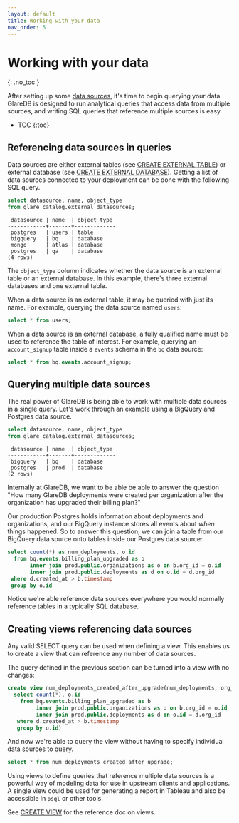 ```yaml
---
layout: default
title: Working with your data
nav_order: 5
---
```


<!-- markdownlint-disable MD022 -->

<!-- prettier-ignore-start -->
# Working with your data
{: .no_toc }
<!-- prettier-ignore-end -->

<!-- markdownlint-enable MD022 -->

After setting up some [data sources], it's time to begin querying your data.
GlareDB is designed to run analytical queries that access data from multiple
sources, and writing SQL queries that reference multiple sources is easy.

<!-- prettier-ignore -->
- TOC
{:toc}

## Referencing data sources in queries

Data sources are either external tables (see [CREATE EXTERNAL TABLE]) or
external database (see [CREATE EXTERNAL DATABASE]). Getting a list of data
sources connected to your deployment can be done with the following SQL query.

```sql
select datasource, name, object_type
from glare_catalog.external_datasources;
```

```text
 datasource | name  | object_type
------------+-------+-------------
 postgres   | users | table
 bigquery   | bq    | database
 mongo      | atlas | database
 postgres   | qa    | database
(4 rows)
```

The `object_type` column indicates whether the data source is an external table
or an external database. In this example, there's three external databases and
one external table.

When a data source is an external table, it may be queried with just its name.
For example, querying the data source named `users`:

```sql
select * from users;
```

When a data source is an external database, a fully qualified name must be used
to reference the table of interest. For example, querying an `account_signup`
table inside a `events` schema in the `bq` data source:

```sql
select * from bq.events.account_signup;
```

## Querying multiple data sources

The real power of GlareDB is being able to work with multiple data sources in a
single query. Let's work through an example using a BigQuery and Postgres data
source.

```sql
select datasource, name, object_type
from glare_catalog.external_datasources;
```

```text
 datasource | name  | object_type
------------+-------+-------------
 bigquery   | bq    | database
 postgres   | prod  | database
(2 rows)
```

Internally at GlareDB, we want to be able be able to answer the question "How
many GlareDB deployments were created per organization after the organization
has upgraded their billing plan?"

Our production Postgres holds information about deployments and organizations,
and our BigQuery instance stores all events about _when_ things happened. So to
answer this question, we can join a table from our BigQuery data source onto
tables inside our Postgres data source:

```sql
select count(*) as num_deployments, o.id
  from bq.events.billing_plan_upgraded as b
       inner join prod.public.organizations as o on b.org_id = o.id
       inner join prod.public.deployments as d on o.id = d.org_id
 where d.created_at > b.timestamp
 group by o.id
```

Notice we're able reference data sources everywhere you would normally reference
tables in a typically SQL database.

## Creating views referencing data sources

Any valid SELECT query can be used when defining a view. This enables us to
create a view that can reference any number of data sources.

The query defined in the previous section can be turned into a view with no
changes:

```sql
create view num_deployments_created_after_upgrade(num_deployments, org_id) as (
  select count(*), o.id
    from bq.events.billing_plan_upgraded as b
         inner join prod.public.organizations as o on b.org_id = o.id
         inner join prod.public.deployments as d on o.id = d.org_id
   where d.created_at > b.timestamp
   group by o.id)
```

And now we're able to query the view without having to specify individual data
sources to query.

```sql
select * from num_deployments_created_after_upgrade;
```

Using views to define queries that reference multiple data sources is a powerful
way of modeling data for use in upstream clients and applications. A single view
could be used for generating a report in Tableau and also be accessible in
`psql` or other tools.

See [CREATE VIEW] for the reference doc on views.

[data sources]: /docs/data-sources/overview
[CREATE EXTERNAL DATABASE]: /docs/sql-reference/sql-commands/create-external-database
[CREATE EXTERNAL TABLE]: /docs/sql-reference/sql-commands/create-external-table
[CREATE VIEW]: /docs/sql-reference/sql-commands/create-view

